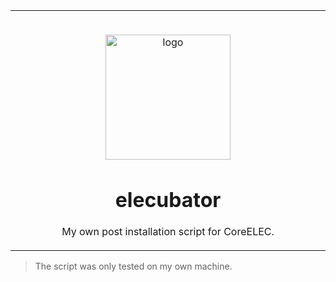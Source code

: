 <table>
  <tr>
    <td width="9999px" align="center">
      <p>
        <br>
        <img height="200" src="https://raw.githubusercontent.com/PapirusDevelopmentTeam/papirus-icon-theme/master/Papirus/64x64/apps/system-reboot.svg" alt="logo">
      </p>
      <h1>elecubator</h1>
      <p>My own post installation script for CoreELEC.</p>
    </td>
  </tr>
</table>

> The script was only tested on my own machine.
